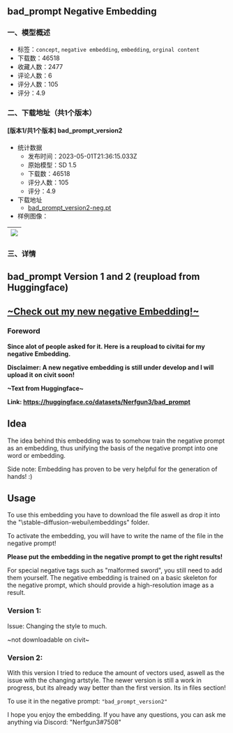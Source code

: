 ## bad_prompt Negative Embedding
### 一、模型概述

- 标签：`concept`, `negative embedding`, `embedding`, `orginal content`
- 下载数：46518
- 收藏人数：2477
- 评论人数：6
- 评分人数：105
- 评分：4.9

### 二、下载地址（共1个版本）

#### [版本1/共1个版本] bad_prompt_version2

- 统计数据
  - 发布时间：2023-05-01T21:36:15.033Z
  - 原始模型：SD 1.5
  - 下载数：46518
  - 评分人数：105
  - 评分：4.9
- 下载地址
  - [bad_prompt_version2-neg.pt](https://civitai.com/api/download/models/60095)
- 样例图像：

| <img src="https://image.civitai.com/xG1nkqKTMzGDvpLrqFT7WA/0f12ec45-0d26-4e15-0bb1-6e23230d8700/width=450/656105.jpeg" /> |
| ---- |


### 三、详情
<h2>bad_prompt Version 1 and 2 (reupload from Huggingface)</h2><h2><a rel="ugc" href="https://civitai.com/models/56519/negativehand-negative-embedding">~Check out my new negative Embedding!~</a></h2><h3><strong>Foreword</strong></h3><p><strong>Since alot of people asked for it. Here is a reupload to civitai for my negative Embedding.</strong></p><p><strong>Disclaimer: A new negative embedding is still under develop and I will upload it on civit soon!</strong></p><p></p><p><strong>~Text from Huggingface~</strong></p><p><strong>Link: </strong><a target="_blank" rel="ugc" href="https://huggingface.co/datasets/Nerfgun3/bad_prompt"><strong>https://huggingface.co/datasets/Nerfgun3/bad_prompt</strong></a></p><p></p><h2><strong>Idea</strong></h2><p>The idea behind this embedding was to somehow train the negative prompt as an embedding, thus unifying the basis of the negative prompt into one word or embedding.</p><p>Side note: Embedding has proven to be very helpful for the generation of hands! :)</p><h2>Usage</h2><p>To use this embedding you have to download the file aswell as drop it into the "\stable-diffusion-webui\embeddings" folder.</p><p>To activate the embedding, you will have to write the name of the file in the negative prompt!</p><p><strong>Please put the embedding in the negative prompt to get the right results!</strong></p><p>For special negative tags such as "malformed sword", you still need to add them yourself. The negative embedding is trained on a basic skeleton for the negative prompt, which should provide a high-resolution image as a result.</p><h3>Version 1:</h3><p>Issue: Changing the style to much.</p><p>~not downloadable on civit~</p><h3>Version 2:</h3><p>With this version I tried to reduce the amount of vectors used, aswell as the issue with the changing artstyle. The newer version is still a work in progress, but its already way better than the first version. Its in files section!</p><p>To use it in the negative prompt: <code>"bad_prompt_version2"</code></p><p>I hope you enjoy the embedding. If you have any questions, you can ask me anything via Discord: "Nerfgun3#7508"</p>